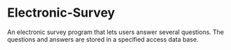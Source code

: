 # Electronic-Survey
An electronic survey program that lets users answer several questions. The questions and answers are stored in a specified access data base.
